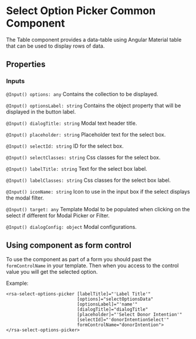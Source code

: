 # Select Option Picker Common Component

The Table component provides a data-table using Angular Material table that can be used to display rows of data. 

## Properties
### Inputs

`@Input() options: any` Contains the collection to be displayed.

`@Input() optionsLabel: string` Contains the object property that will be displayed in the button label.

`@Input() dialogTitle: string` Modal text header title.  

`@Input() placeholder: string` Placeholder text for the select box.

`@Input() selectId: string` ID for the select box.

`@Input() selectClasses: string` Css classes for the select box.

`@Input() labelTitle: string` Text for the select box label.

`@Input() labelClasses: string` Css classes for the select box label.

`@Input() iconName: string` Icon to use in the input box if the select displays the modal filter.

`@Input() target: any` Template Modal to be populated when clicking on the select if different for Modal Picker or Filter. 

`@Input() dialogConfig: object` Modal configurations.

## Using component as form control

To use the component as part of a form you should past the `formControlName` in your template. Then when you access to the control value you will get the selected option.

Example:  
```
<rsa-select-options-picker [labelTitle]="'Label Title'" 
                           [options]="selectOptionsData" 
                           [optionsLabel]="'name'"
                           [dialogTitle]="dialogTitle" 
                           [placeholder]="'Select Donor Intention'"
                           [selectId]="'donorIntentionSelect'"
                           formControlName="donorIntention">
</rsa-select-options-picker>
``` 

